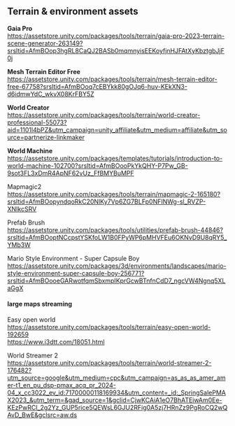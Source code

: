 ## Terrain & environment assets

**Gaia Pro** \
https://assetstore.unity.com/packages/tools/terrain/gaia-pro-2023-terrain-scene-generator-263149?srsltid=AfmBOop3hgRL8CaQJ2BASb0mqmnyisEEKoyfjnHJFAtXyKbztgbJjF0j

**Mesh Terrain Editor Free** \
https://assetstore.unity.com/packages/tools/terrain/mesh-terrain-editor-free-67758?srsltid=AfmBOoq7cEBYkk80gOJq6-huv-KEkXN3-d6idmwYdC_wkvX08KrFBY5Z

**World Creator** \
https://assetstore.unity.com/packages/tools/terrain/world-creator-professional-55073?aid=1101l4bPZ&utm_campaign=unity_affiliate&utm_medium=affiliate&utm_source=partnerize-linkmaker

**World Machine** \
https://assetstore.unity.com/packages/templates/tutorials/introduction-to-world-machine-102700?srsltid=AfmBOooPkYkQHY-P7Pw_GB-9sot3FL3xDmR4ApNF62vUz_FfBMYBuMPF

Mapmagic2 \
https://assetstore.unity.com/packages/tools/terrain/mapmagic-2-165180?srsltid=AfmBOopyndqoRkC20NlKy7Vp6ZG7BLFp0NFINWg-sl_RVZP-XNIkcSRV

Prefab Brush \
https://assetstore.unity.com/packages/tools/utilities/prefab-brush-44846?srsltid=AfmBOoptNCcpstYSKfoLW1B0FPyWP6pMHVFEu6OKNvD9U8qRY5_YMb3W

Mario Style Environment - Super Capsule Boy \
https://assetstore.unity.com/packages/3d/environments/landscapes/mario-style-environment-super-capsule-boy-256771?srsltid=AfmBOooeGARwotfqmSbxmpIKprGcwBTnfnCdD7_ngcVW4Ngnq5XLaGgX


#### large maps streaming


Easy open world \
https://assetstore.unity.com/packages/tools/terrain/easy-open-world-192659 \
https://www.i3dtt.com/18051.html

World Streamer 2 \
https://assetstore.unity.com/packages/tools/terrain/world-streamer-2-176482?utm_source=google&utm_medium=cpc&utm_campaign=as_as_as_amer_amer-t1_en_pu_dsp-pmax_acq_pr_2024-04_x_cc3022_ev_id:71700000118169934&utm_content=_id:_SpringSalePMAX2023_&utm_term=&gad_source=1&gclid=CjwKCAiA1eO7BhATEiwAm0Ee-KEzPwRCI_2g2Yz_GUP5rice5QEWsL6GJU2RFig0A5zj7HRnZz9PgRoCQ2wQAvD_BwE&gclsrc=aw.ds

